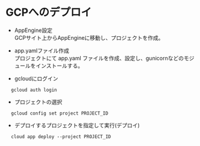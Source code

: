 # GCPへのデプロイ

- AppEngine設定  
  GCPサイト上からAppEngineに移動し、プロジェクトを作成。

- app.yamlファイル作成  
  プロジェクトにて app.yaml ファイルを作成、設定し、gunicornなどのモジュールをインストールする。

- gcloudにログイン
```
  gcloud auth login
```

- プロジェクトの選択
```
  gcloud config set project PROJECT_ID
```

- デプロイするプロジェクトを指定して実行(デプロイ)
```
  cloud app deploy --project PROJECT_ID
```